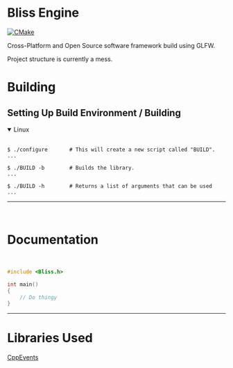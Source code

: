 # Bliss Engine
[![CMake](https://github.com/EinKara/Bliss-ReWr/actions/workflows/build.yml/badge.svg)](https://github.com/EinKara/Bliss-ReWr/actions/workflows/build.yml)

Cross-Platform and Open Source software framework build using GLFW.

Project structure is currently a mess.

# Building

## Setting Up Build Environment / Building

<details open><summary>Linux</summary>
</br>

```console
$ ./configure       # This will create a new script called "BUILD".
...

$ ./BUILD -b        # Builds the library.
...

$ ./BUILD -h        # Returns a list of arguments that can be used
...
```
</details>

---
</br>

# Documentation
</br>

```cpp
#include <Bliss.h>

int main()
{
	// Do thingy
}
```
---

# Libraries Used

[CppEvents](https://github.com/cschladetsch/CppEvents)